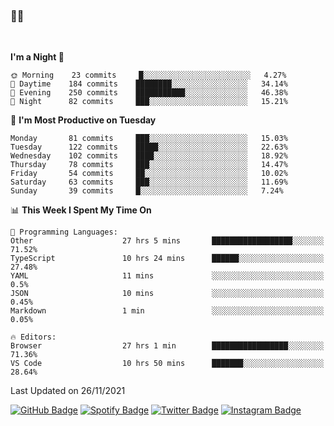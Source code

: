 ### 🤙🍺

<!-- <a href="https://github-readme-stats.vercel.app/api?username=hzak2xx&count_private=true&show_icons=true&theme=dracula">
  <img align="center" src="https://github-readme-stats.vercel.app/api?username=hzak2xx&count_private=true&show_icons=true&theme=dracula" />
</a>
</br> -->
</br>

<!--START_SECTION:waka-->
**I'm a Night 🦉** 

```text
🌞 Morning    23 commits     █░░░░░░░░░░░░░░░░░░░░░░░░   4.27% 
🌆 Daytime    184 commits    ████████░░░░░░░░░░░░░░░░░   34.14% 
🌃 Evening    250 commits    ███████████░░░░░░░░░░░░░░   46.38% 
🌙 Night      82 commits     ███░░░░░░░░░░░░░░░░░░░░░░   15.21%

```
📅 **I'm Most Productive on Tuesday** 

```text
Monday       81 commits     ███░░░░░░░░░░░░░░░░░░░░░░   15.03% 
Tuesday      122 commits    █████░░░░░░░░░░░░░░░░░░░░   22.63% 
Wednesday    102 commits    ████░░░░░░░░░░░░░░░░░░░░░   18.92% 
Thursday     78 commits     ███░░░░░░░░░░░░░░░░░░░░░░   14.47% 
Friday       54 commits     ██░░░░░░░░░░░░░░░░░░░░░░░   10.02% 
Saturday     63 commits     ███░░░░░░░░░░░░░░░░░░░░░░   11.69% 
Sunday       39 commits     █░░░░░░░░░░░░░░░░░░░░░░░░   7.24%

```


📊 **This Week I Spent My Time On** 

```text
💬 Programming Languages: 
Other                    27 hrs 5 mins       ██████████████████░░░░░░░   71.52% 
TypeScript               10 hrs 24 mins      ██████░░░░░░░░░░░░░░░░░░░   27.48% 
YAML                     11 mins             ░░░░░░░░░░░░░░░░░░░░░░░░░   0.5% 
JSON                     10 mins             ░░░░░░░░░░░░░░░░░░░░░░░░░   0.45% 
Markdown                 1 min               ░░░░░░░░░░░░░░░░░░░░░░░░░   0.05%

🔥 Editors: 
Browser                  27 hrs 1 min        █████████████████░░░░░░░░   71.36% 
VS Code                  10 hrs 50 mins      ███████░░░░░░░░░░░░░░░░░░   28.64%

```


 Last Updated on 26/11/2021
<!--END_SECTION:waka-->

[![GitHub Badge](https://img.shields.io/badge/GitHub-100000?style=for-the-badge&logo=github&logoColor=white)](https://github.com/hzak2xx)
[![Spotify Badge](https://img.shields.io/badge/Spotify-1ED760?&style=for-the-badge&logo=spotify&logoColor=white)](https://open.spotify.com/user/uf90s6sbbh75a1mt44clkhkvf)
[![Twitter Badge](https://img.shields.io/badge/Twitter-1DA1F2?style=for-the-badge&logo=twitter&logoColor=white)](https://twitter.com/hzak2xx)
[![Instagram Badge](https://img.shields.io/badge/Instagram-E4405F?style=for-the-badge&logo=instagram&logoColor=white)](https://www.instagram.com/hzak2xx/)
